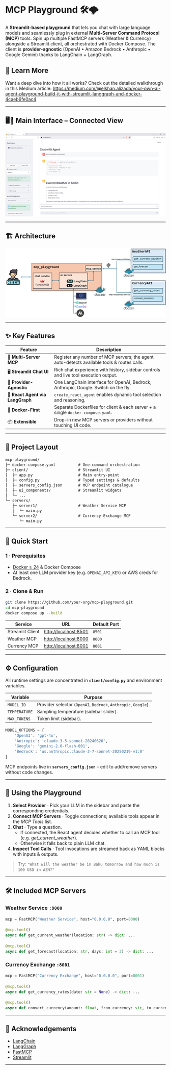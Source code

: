 # MCP Playground 🛠️🌩️

A **Streamlit-based playground** that lets you chat with large language models and seamlessly plug in external **Multi-Server Command Protocol (MCP)** tools.  Spin up multiple FastMCP servers (Weather & Currency) alongside a Streamlit client, all orchestrated with Docker Compose.  The client is **provider-agnostic** (OpenAI • Amazon Bedrock • Anthropic • Google Gemini) thanks to LangChain + LangGraph.

## 📖 Learn More
Want a deep dive into how it all works? Check out the detailed walkthrough in this Medium article:
https://medium.com/@elkhan.alizada/your-own-ai-agent-playground-build-it-with-streamlit-langgraph-and-docker-4caeb6fe0ac4

---
## 🖥️🔌 Main Interface – Connected View
![Interface](assets/main_connected.png)

---
## 🏗️ Architecture
![Architecture](assets/mcp_playground.png)

---

## ✨ Key Features

| Feature | Description |
| ------- | ----------- |
| 🔌 **Multi-Server MCP** | Register any number of MCP servers; the agent auto-detects available tools & routes calls. |
| 🖥️ **Streamlit Chat UI** | Rich chat experience with history, sidebar controls and live tool execution output. |
| 🧩 **Provider-Agnostic** | One LangChain interface for OpenAI, Bedrock, Anthropic, Google. Switch on the fly. |
| 🤖 **React Agent via LangGraph** | `create_react_agent` enables dynamic tool selection and reasoning. |
| 🐳 **Docker-First** | Separate Dockerfiles for client & each server + a single `docker-compose.yaml`. |
| 📦 **Extensible** | Drop-in new MCP servers or providers without touching UI code. |
---

## 📂 Project Layout

```text
mcp-playground/
├─ docker-compose.yaml          # One-command orchestration
├─ client/                      # Streamlit UI
│  ├─ app.py                    # Main entry-point
│  ├─ config.py                 # Typed settings & defaults
│  ├─ servers_config.json       # MCP endpoint catalogue
│  ├─ ui_components/            # Streamlit widgets
│  └─ ...
└─ servers/
   ├─ server1/                  # Weather Service MCP
   │  └─ main.py
   └─ server2/                  # Currency Exchange MCP
      └─ main.py
```

---

## 🚀 Quick Start

### 1 · Prerequisites

* [Docker ≥ 24](https://docs.docker.com/) & Docker Compose
* At least one LLM provider key (e.g. `OPENAI_API_KEY`) or AWS creds for Bedrock.

### 2 · Clone & Run

```bash
git clone https://github.com/your-org/mcp-playground.git
cd mcp-playground
docker compose up --build
```

| Service | URL | Default Port |
| ------- | --- | ------------ |
| Streamlit Client | <http://localhost:8501> | `8501` |
| Weather MCP | <http://localhost:8000> | `8000` |
| Currency MCP | <http://localhost:8001> | `8001` |
---

## ⚙️ Configuration

All runtime settings are concentrated in **`client/config.py`** and environment variables.

| Variable | Purpose |
| -------- | ------- |
| `MODEL_ID` | Provider selector (`OpenAI`, `Bedrock`, `Anthropic`, `Google`).
| `TEMPERATURE` | Sampling temperature (sidebar slider). |
| `MAX_TOKENS` | Token limit (sidebar). |
```python
MODEL_OPTIONS = {
    'OpenAI': 'gpt-4o',
    'Antropic': 'claude-3-5-sonnet-20240620',
    'Google': 'gemini-2.0-flash-001',
    'Bedrock': 'us.anthropic.claude-3-7-sonnet-20250219-v1:0'
}
```
MCP endpoints live in **`servers_config.json`** – edit to add/remove servers without code changes.

---

## 💬 Using the Playground

1. **Select Provider** · Pick your LLM in the sidebar and paste the corresponding credentials.
2. **Connect MCP Servers** · Toggle connections; available tools appear in the *MCP Tools* list.
3. **Chat** · Type a question.  
   * If connected, the React agent decides whether to call an MCP tool (e.g. *get_current_weather*).  
   * Otherwise it falls back to plain LLM chat.
4. **Inspect Tool Calls** · Tool invocations are streamed back as YAML blocks with inputs & outputs.

> Try: `"What will the weather be in Baku tomorrow and how much is 100 USD in AZN?"`

---

## 🛠️ Included MCP Servers

### Weather Service `:8000`

```python
mcp = FastMCP("Weather Service", host="0.0.0.0", port=8000)

@mcp.tool()
async def get_current_weather(location: str) -> dict: ...

@mcp.tool()
async def get_forecast(location: str, days: int = 3) -> dict: ...
```

### Currency Exchange `:8001`

```python
mcp = FastMCP("Currency Exchange", host="0.0.0.0", port=8001)

@mcp.tool()
async def get_currency_rates(date: str = None) -> dict: ...

@mcp.tool()
async def convert_currency(amount: float, from_currency: str, to_currency: str, date: str = None) -> dict: ...
```
---

## 🙏 Acknowledgements

* [LangChain](https://github.com/langchain-ai/langchain)  
* [LangGraph](https://github.com/langchain-ai/langgraph)  
* [FastMCP](https://github.com/langchain-ai/fastmcp)  
* [Streamlit](https://streamlit.io/)  

---

